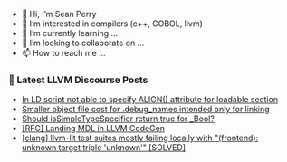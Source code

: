 - 👋 Hi, I’m Sean Perry
- 👀 I’m interested in compilers (c++, COBOL, llvm)
- 🌱 I’m currently learning ...
- 💞️ I’m looking to collaborate on ...
- 📫 How to reach me ...

<!---
s66perry/s66perry is a ✨ special ✨ repository because its `README.md` (this file) appears on your GitHub profile.
You can click the Preview link to take a look at your changes.
--->
### 📕 Latest LLVM Discourse Posts

<!-- DISCOURSE-LLVM:START -->
- [In LD script not able to specify ALIGN&lpar;&rpar; attribute for loadable section](https://discourse.llvm.org/t/in-ld-script-not-able-to-specify-align-attribute-for-loadable-section/76382#post_2)
- [Smaller object file cost for .debug_names intended only for linking](https://discourse.llvm.org/t/smaller-object-file-cost-for-debug-names-intended-only-for-linking/76445#post_2)
- [Should isSimpleTypeSpecifier return true for _Bool?](https://discourse.llvm.org/t/should-issimpletypespecifier-return-true-for-bool/74873#post_18)
- [[RFC] Landing MDL in LLVM CodeGen](https://discourse.llvm.org/t/rfc-landing-mdl-in-llvm-codegen/76507#post_7)
- [[clang] llvm-lit test suites mostly failing locally with &quot;&lpar;frontend&rpar;: unknown target triple &#39;unknown&#39;&quot; [SOLVED]](https://discourse.llvm.org/t/clang-llvm-lit-test-suites-mostly-failing-locally-with-frontend-unknown-target-triple-unknown-solved/76519#post_2)
<!-- DISCOURSE-LLVM:END -->
